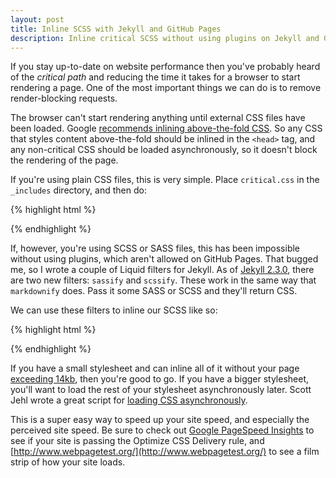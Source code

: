 ```yaml
---
layout: post
title: Inline SCSS with Jekyll and GitHub Pages
description: Inline critical SCSS without using plugins on Jekyll and GitHub Pages
---
```


If you stay up-to-date on website performance then you've probably heard of the *critical path* and reducing the time it takes for a browser to start rendering a page. One of the most important things we can do is to remove render-blocking requests.

The browser can't start rendering anything until external CSS files have been loaded. Google [recommends inlining above-the-fold CSS](https://developers.google.com/speed/docs/insights/OptimizeCSSDelivery). So any CSS that styles content above-the-fold should be inlined in the `<head>` tag, and any non-critical CSS should be loaded asynchronously, so it doesn't block the rendering of the page.

If you're using plain CSS files, this is very simple. Place `critical.css` in the `_includes` directory, and then do:

{% highlight html %}
<head>
  <style type="text/css">
    {% raw  %}{% include critical.scss %}{% endraw %}
  </style>
</head>
{% endhighlight %}

If, however, you're using SCSS or SASS files, this has been impossible without using plugins, which aren't allowed on GitHub Pages. That bugged me, so I wrote a couple of Liquid filters for Jekyll. As of [Jekyll 2.3.0](http://jekyllrb.com/news/2014/08/11/jekyll-2-3-0-released/), there are two new filters: `sassify` and `scssify`. These work in the same way that `markdownify` does. Pass it some SASS or SCSS and they'll return CSS.

We can use these filters to inline our SCSS like so:

{% highlight html %}
<head>
  <style type="text/css">
    {% raw  %}{% capture include_to_scssify %}{% endraw %}
      {% raw  %}{% include style.scss %}{% endraw %}
    {% raw  %}{% endcapture %}{% endraw %}
    {% raw  %}{{ include_to_scssify | scssify }}{% endraw %}
  </style>
</head>
{% endhighlight %}

If you have a small stylesheet and can inline all of it without your page [exceeding 14kb](https://developers.google.com/speed/docs/insights/mobile), then you're good to go. If you have a bigger stylesheet, you'll want to load the rest of your stylesheet asynchronously later. Scott Jehl wrote a great script for [loading CSS asynchronously](https://github.com/filamentgroup/loadCSS). 

This is a super easy way to speed up your site speed, and especially the perceived site speed. Be sure to check out [Google PageSpeed Insights](http://developers.google.com/speed/pagespeed/insights/) to see if your site is passing the Optimize CSS Delivery rule, and [http://www.webpagetest.org/](http://www.webpagetest.org/) to see a film strip of how your site loads.